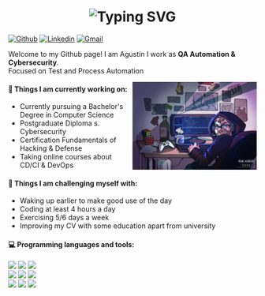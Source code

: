 <h1 align="center">
  <img src="https://readme-typing-svg.herokuapp.com?font=Fira+Code&size=25&pause=1000&color=2E5CF7&width=900&height=60&lines=Hi%2C+i'm+Agustin+Serra+Rivero+-+QA+Automation+and+Ethical+Hacking" alt="Typing SVG" />
</h1>

[![Github](https://img.shields.io/badge/-Github-000?style=flat&logo=Github&logoColor=white)](https://github.com/agustin004)
[![Linkedin](https://img.shields.io/badge/-LinkedIn-blue?style=flat&logo=Linkedin&logoColor=white)](https://www.linkedin.com/in/agustín-serra-rivero)
[![Gmail](https://img.shields.io/badge/-Gmail-c14438?style=flat&logo=Gmail&logoColor=white)](mailto:agustin.serra.rivero@gmail.com)

<p>Welcome to my Github page! I am Agustín I work as <strong>QA Automation & Cybersecurity</strong>.<br/>Focused on Test and Process Automation</p>  

<img align="right" alt="img" src="https://github.com/FernandoRoldan93/FernandoRoldan93/blob/master/cover_image.jpg" width="50%" height="auto" />


#### 🌱 Things I am currently working on: 
- Currently pursuing a Bachelor's Degree in Computer Science
- Postgraduate Diploma s. Cybersecurity
- Certification Fundamentals of Hacking & Defense
- Taking online courses about CD/CI & DevOps 

#### :muscle: Things I am challenging myself with:
- Waking up earlier to make good use of the day
- Coding at least 4 hours a day
- Exercising 5/6 days a week
- Improving my CV with some education apart from university

#### :computer: Programming languages and tools: 
<p>
	

<code><img width="10%" src="https://www.vectorlogo.zone/logos/javascript/javascript-ar21.svg"></code>
<code><img width="10%" src="https://www.vectorlogo.zone/logos/python/python-ar21.svg"></code>
<code><img width="10%" src="https://www.vectorlogo.zone/logos/w3_html5/w3_html5-ar21.svg"></code>
<br />
<code><img width="10%" src="https://www.vectorlogo.zone/logos/w3_css/w3_css-ar21.svg"></code>
<code><img width="10%" src="https://www.cypress.io/static/8fb8a1db3cdc0b289fad927694ecb415/cypress-io-logo-social-share.png"></code>
<code><img width="10%" src="https://www.vectorlogo.zone/logos/git-scm/git-scm-ar21.svg"></code>
<br />
<code><img width="10%" src="https://www.vectorlogo.zone/logos/jenkins/jenkins-ar21.svg"></code>
<code><img width="10%" src="https://www.vectorlogo.zone/logos/docker/docker-ar21.svg"></code>
<code><img width="10%" src="https://www.vectorlogo.zone/logos/getpostman/getpostman-ar21.svg"></code>
</p>
